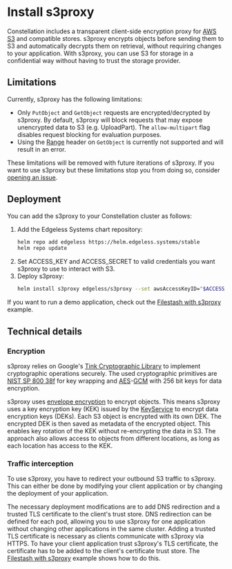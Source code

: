 # Install s3proxy

Constellation includes a transparent client-side encryption proxy for [AWS S3](https://aws.amazon.com/de/s3/) and compatible stores.
s3proxy encrypts objects before sending them to S3 and automatically decrypts them on retrieval, without requiring changes to your application.
With s3proxy, you can use S3 for storage in a confidential way without having to trust the storage provider.

## Limitations

Currently, s3proxy has the following limitations:
- Only `PutObject` and `GetObject` requests are encrypted/decrypted by s3proxy.
By default, s3proxy will block requests that may expose unencrypted data to S3 (e.g. UploadPart).
The `allow-multipart` flag disables request blocking for evaluation purposes.
- Using the [Range](https://docs.aws.amazon.com/AmazonS3/latest/API/API_GetObject.html#API_GetObject_RequestSyntax) header on `GetObject` is currently not supported and will result in an error.

These limitations will be removed with future iterations of s3proxy.
If you want to use s3proxy but these limitations stop you from doing so, consider [opening an issue](https://github.com/edgelesssys/constellation/issues/new?assignees=&labels=&projects=&template=feature_request.yml).

## Deployment

You can add the s3proxy to your Constellation cluster as follows:
1. Add the Edgeless Systems chart repository:
   ```bash
   helm repo add edgeless https://helm.edgeless.systems/stable
   helm repo update
   ```
2. Set ACCESS_KEY and ACCESS_SECRET to valid credentials you want s3proxy to use to interact with S3.
3. Deploy s3proxy:
   ```bash
   helm install s3proxy edgeless/s3proxy --set awsAccessKeyID="$ACCESS_KEY" --set awsSecretAccessKey="$ACCESS_SECRET"
   ```

If you want to run a demo application, check out the [Filestash with s3proxy](../getting-started/examples/filestash-s3proxy.md) example.


## Technical details

### Encryption

s3proxy relies on Google's [Tink Cryptographic Library](https://developers.google.com/tink) to implement cryptographic operations securely.
The used cryptographic primitives are [NIST SP 800 38f](https://nvlpubs.nist.gov/nistpubs/SpecialPublications/NIST.SP.800-38F.pdf) for key wrapping and [AES](https://en.wikipedia.org/wiki/Advanced_Encryption_Standard)-[GCM](https://en.wikipedia.org/wiki/Block_cipher_mode_of_operation#Galois/counter_(GCM)) with 256 bit keys for data encryption.

s3proxy uses [envelope encryption](https://cloud.google.com/kms/docs/envelope-encryption) to encrypt objects.
This means s3proxy uses a key encryption key (KEK) issued by the [KeyService](../architecture/microservices.md#keyservice) to encrypt data encryption keys (DEKs).
Each S3 object is encrypted with its own DEK.
The encrypted DEK is then saved as metadata of the encrypted object.
This enables key rotation of the KEK without re-encrypting the data in S3.
The approach also allows access to objects from different locations, as long as each location has access to the KEK.

### Traffic interception

To use s3proxy, you have to redirect your outbound S3 traffic to s3proxy.
This can either be done by modifying your client application or by changing the deployment of your application.

The necessary deployment modifications are to add DNS redirection and a trusted TLS certificate to the client's trust store.
DNS redirection can be defined for each pod, allowing you to use s3proxy for one application without changing other applications in the same cluster.
Adding a trusted TLS certificate is necessary as clients communicate with s3proxy via HTTPS.
To have your client application trust s3proxy's TLS certificate, the certificate has to be added to the client's certificate trust store.
The [Filestash with s3proxy](../getting-started/examples/filestash-s3proxy.md) example shows how to do this.
